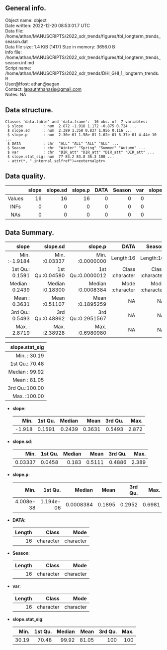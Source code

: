 <!-- This is a markdown file. -->


 General info.
---------------

Object name:    object      
Date written:   2022-12-20 08:53:01.7 UTC  
Data file:      /home/athan/MANUSCRIPTS/2022_sdr_trends/figures/tbl_longterm_trends_season.dat      
Data file size: 1.4 KiB (1417) 
Size in memory: 3656.0 B      
Info file:      /home/athan/MANUSCRIPTS/2022_sdr_trends/figures/tbl_longterm_trends_season.inf.md      
Script name:    /home/athan/MANUSCRIPTS/2022_sdr_trends/DHI_GHI_1_longterm_trends.R      
User@Host:      athan@sagan   
Contact:        <lapauththanasis@gmail.com>      
Notes:          NA      


 Data structure.
-----------------

```
Classes ‘data.table’ and 'data.frame':	16 obs. of  7 variables:
 $ slope         : num  2.872 -1.918 1.172 -0.875 0.724 ...
 $ slope.sd      : num  2.389 1.358 0.837 1.856 0.116 ...
 $ slope.p       : num  2.30e-01 1.58e-01 1.62e-01 6.37e-01 4.44e-10 ...
 $ DATA          : chr  "ALL" "ALL" "ALL" "ALL" ...
 $ Season        : chr  "Winter" "Spring" "Summer" "Autumn" ...
 $ var           : chr  "DIR_att" "DIR_att" "DIR_att" "DIR_att" ...
 $ slope.stat_sig: num  77 84.2 83.8 36.3 100 ...
 - attr(*, ".internal.selfref")=<externalptr> 
```


 Data quality.
---------------

| &nbsp; | slope | slope.sd | slope.p | DATA | Season | var | slope.stat_sig |
|:------:|------:|---------:|--------:|-----:|-------:|----:|---------------:|
| Values |    16 |       16 |      16 |    0 |      0 |   0 |             16 |
|  INFs  |     0 |        0 |       0 |    0 |      0 |   0 |              0 |
|  NAs   |     0 |        0 |       0 |    0 |      0 |   0 |              0 |


 Data Summary.
---------------

|           slope |        slope.sd |           slope.p |             DATA |           Season |              var |
|----------------:|----------------:|------------------:|-----------------:|-----------------:|-----------------:|
| Min.   :-1.9184 | Min.   :0.03337 | Min.   :0.0000000 |        Length:16 |        Length:16 |        Length:16 |
| 1st Qu.: 0.1591 | 1st Qu.:0.04580 | 1st Qu.:0.0000012 | Class :character | Class :character | Class :character |
| Median : 0.2439 | Median :0.18300 | Median :0.0008384 | Mode  :character | Mode  :character | Mode  :character |
| Mean   : 0.3631 | Mean   :0.51107 | Mean   :0.1895259 |               NA |               NA |               NA |
| 3rd Qu.: 0.5493 | 3rd Qu.:0.48862 | 3rd Qu.:0.2951567 |               NA |               NA |               NA |
| Max.   : 2.8719 | Max.   :2.38928 | Max.   :0.6980980 |               NA |               NA |               NA |

 

| slope.stat_sig |
|---------------:|
| Min.   : 30.19 |
| 1st Qu.: 70.48 |
| Median : 99.92 |
| Mean   : 81.05 |
| 3rd Qu.:100.00 |
| Max.   :100.00 |



  * **slope**:


    |   Min. | 1st Qu. | Median |   Mean | 3rd Qu. |  Max. |
    |-------:|--------:|-------:|-------:|--------:|------:|
    | -1.918 |  0.1591 | 0.2439 | 0.3631 |  0.5493 | 2.872 |

  * **slope.sd**:


    |    Min. | 1st Qu. | Median |   Mean | 3rd Qu. |  Max. |
    |--------:|--------:|-------:|-------:|--------:|------:|
    | 0.03337 |  0.0458 |  0.183 | 0.5111 |  0.4886 | 2.389 |

  * **slope.p**:


    |      Min. |   1st Qu. |    Median |   Mean | 3rd Qu. |   Max. |
    |----------:|----------:|----------:|-------:|--------:|-------:|
    | 4.008e-38 | 1.194e-06 | 0.0008384 | 0.1895 |  0.2952 | 0.6981 |

  * **DATA**:


    | Length |     Class |      Mode |
    |-------:|----------:|----------:|
    |     16 | character | character |

  * **Season**:


    | Length |     Class |      Mode |
    |-------:|----------:|----------:|
    |     16 | character | character |

  * **var**:


    | Length |     Class |      Mode |
    |-------:|----------:|----------:|
    |     16 | character | character |

  * **slope.stat_sig**:


    |  Min. | 1st Qu. | Median |  Mean | 3rd Qu. | Max. |
    |------:|--------:|-------:|------:|--------:|-----:|
    | 30.19 |   70.48 |  99.92 | 81.05 |     100 |  100 |


<!-- end of list -->


